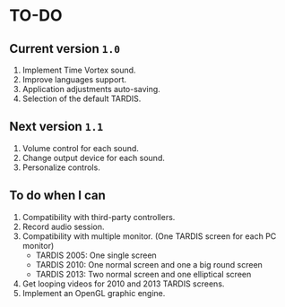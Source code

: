 # TO-DO

## Current version `1.0`
1. Implement Time Vortex sound.
2. Improve languages support.
3. Application adjustments auto-saving.
4. Selection of the default TARDIS.

## Next version `1.1`
1. Volume control for each sound.
2. Change output device for each sound.
3. Personalize controls.

## To do when I can
1. Compatibility with third-party controllers.
2. Record audio session.
3. Compatibility with multiple monitor. (One TARDIS screen for each PC monitor)
	- TARDIS 2005: One single screen
	- TARDIS 2010: One normal screen and one a big round screen
	- TARDIS 2013: Two normal screen and one elliptical screen
4. Get looping videos for 2010 and 2013 TARDIS screens.
5. Implement an OpenGL graphic engine.
